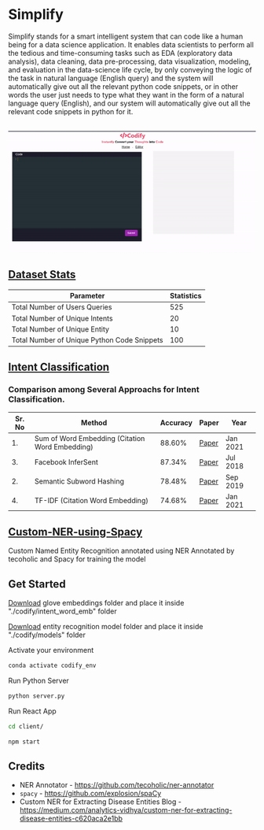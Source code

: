 # Simplify

Simplify stands for a smart intelligent system that can code like a human being for a data science application. It enables data scientists to perform all the tedious and time-consuming tasks such as EDA (exploratory data analysis), data cleaning, data pre-processing, data visualization, modeling, and evaluation in the data-science life cycle, by only conveying the logic of the task in natural language (English query) and the system will automatically give out all the relevant python code snippets, or in other words the user just needs to type what they want in the form of a natural language query (English), and our system will automatically give out all the relevant code snippets in python for it.

<br>
<img src ="Codify-Demo-GIF.gif">

<!-- ### [Click here](https://dx.doi.org/10.2139/ssrn.4111759) to read our paper, published on **SSRN**  -->

## [Dataset Stats]()

| Parameter                                   | Statistics |
| ------------------------------------------- | ---------- |
| Total Number of Users Queries               | 525        |
| Total Number of Unique Intents              | 20         |
| Total Number of Unique Entity               | 10         |
| Total Number of Unique Python Code Snippets | 100        |

## [Intent Classification](https://github.com/Elysian01/Intent-Classification-Benchmark)

### Comparison among Several Approachs for Intent Classification.

| Sr. No | Method                                          | Accuracy | Paper                                                                   | Year     |
| ------ | ----------------------------------------------- | -------- | ----------------------------------------------------------------------- | -------- |
| 1.     | Sum of Word Embedding (Citation Word Embedding) | 88.60%   | [Paper](https://ieeexplore.ieee.org/ielx7/6287639/9312710/09319154.pdf) | Jan 2021 |
| 3.     | Facebook InferSent                              | 87.34%   | [Paper](https://arxiv.org/pdf/1705.02364.pdf)                           | Jul 2018 |
| 2.     | Semantic Subword Hashing                        | 78.48%   | [Paper](https://arxiv.org/abs/1810.07150)                               | Sep 2019 |
| 4.     | TF-IDF (Citation Word Embedding)                | 74.68%   | [Paper](https://ieeexplore.ieee.org/ielx7/6287639/9312710/09319154.pdf) | Jan 2021 |

## [Custom-NER-using-Spacy](https://github.com/Elysian01/Custom-NER-using-Spacy)

Custom Named Entity Recognition annotated using NER Annotated by tecoholic and Spacy for training the model

## Get Started

[Download](https://drive.google.com/drive/folders/1-gWCai8P_kkcuBMKd4WyTVPI0drsV6rP?usp=sharing) glove embeddings folder and place it inside "./codify/intent_word_emb" folder

[Download](https://drive.google.com/drive/folders/1khbEs2sj4a3tKqCpH-AvN1siFkYdEhYX?usp=sharing) entity recognition model folder and place it inside "./codify/models" folder

Activate your environment

```bash
conda activate codify_env
```

Run Python Server

```bash
python server.py
```

Run React App

```bash
cd client/
```

```bash
npm start
```

## Credits

- NER Annotator - https://github.com/tecoholic/ner-annotator
- `spacy` - https://github.com/explosion/spaCy
- Custom NER for Extracting Disease Entities Blog - https://medium.com/analytics-vidhya/custom-ner-for-extracting-disease-entities-c620aca2e1bb
